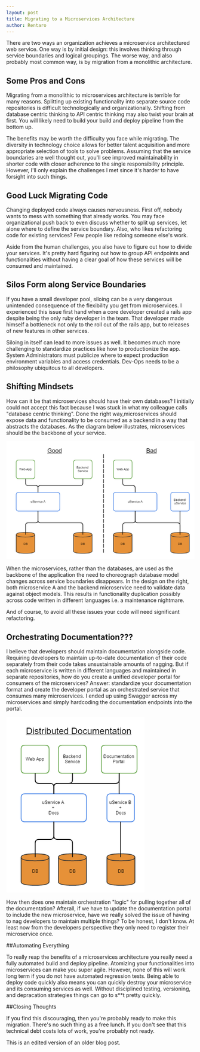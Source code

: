 ```yaml
---
layout: post
title: Migrating to a Microservices Architecture
author: Rentaro
---
```


There are two ways an organization achieves a microservice architectured web service. One way is by initial design: this involves thinking through service boundaries and logical groupings. The worse way, and also probably most common way, is by migration from a monolithic architecture.

## Some Pros and Cons

Migrating from a monolithic to microservices architecture is terrible for many reasons. Splitting up existing functionality into separate source code repositories is difficult technologically and organizationally. Shifting from database centric thinking to API centric thinking may also twist your brain at first. You will likely need to build your build and deploy pipeline from the bottom up.

The benefits may be worth the difficulty you face while migrating. The diversity in technology choice allows for better talent acquisition and more appropriate selection of tools to solve problems. Assuming that the service boundaries are well thought out, you'll see improved maintainability in shorter code with closer adherence to the single responsibility principle. However, I'll only explain the challenges I met since it's harder to have forsight into such things.

## Good Luck Migrating Code

Changing deployed code always causes nervousness. First off, nobody wants to mess with something that already works. You may face organizational push back to even discuss whether to split up services, let alone where to define the service boundary. Also, who likes refactoring code for existing services? Few people like redoing someone else's work.

Aside from the human challenges, you also have to figure out how to divide your services. It's pretty hard figuring out how to group API endpoints and functionalities without having a clear goal of how these services will be consumed and maintained.

## Silos Form along Service Boundaries

If you have a small developer pool, siloing can be a very dangerous unintended consequence of the flexibility you get from microservices. I experienced this issue first hand when a core developer created a rails app despite being the only ruby developer in the team. That developer made himself a bottleneck not only to the roll out of the rails app, but to releases of new features in other services.

Siloing in itself can lead to more issues as well. It becomes much more challenging to standardize practices like how to productionize the app. System Administrators must publicize where to expect production environment variables and access credentials. Dev-Ops needs to be a philosophy ubiquitous to all developers.

## Shifting Mindsets 

How can it be that microservices should have their own databases? I initially could not accept this fact because I was stuck in what my colleague calls "database centric thinking". Done the right way,microservices should expose data and functionality to be consumed as a backend in a way that abstracts the databases. As the diagram below illustrates, microservices should be the backbone of your service.

![diagram](../img/2015-05-21-database-centric-thinking.png)

When the microservices, rather than the databases, are used as the backbone of the application the need to choreograph database model changes across service boundaries disappears. In the design on the right, both microservice A and the backend microservice need to validate data against object models. This results in functionality duplication possibly across code written in different languages i.e. a maintenance nightmare.

And of course, to avoid all these issues your code will need significant refactoring.

## Orchestrating Documentation???

I believe that developers should maintain documentation alongside code. Requiring developers to maintain up-to-date documentation of their code separately from their code takes unsustainable amounts of nagging. But if each microservice is written in different languages and maintained in separate repositories, how do you create a unified developer portal for consumers of the microservices? Answer: standardize your documentation format and create the developer portal as an orchestrated service that consumes many microservices. I ended up using Swagger across my microservices and simply hardcoding the documentation endpoints into the portal.

![diagram](../img/2015-05-21-distributed-documentation.png)

How then does one maintain orchestration "logic" for pulling together all of the documentation? Afterall, if we have to update the documentation portal to include the new microservice, have we really solved the issue of having to nag developers to maintain multiple things? To be honest, I don't know. At least now from the developers perspective they only need to register their microservice once.

##Automating Everything

To really reap the benefits of a microservices architecture you really need a fully automated bulid and deploy pipeline. Atomizing your functionalities into microservices can make you super agile. However, none of this will work long term if you do not have automated regression tests. Being able to deploy code quickly also means you can quickly destroy your microservice and its consuming services as well. Without disciplined testing, versioning, and depracation strategies things can go to s**t pretty quickly.

##Closing Thoughts

If you find this discouraging, then you're probably ready to make this migration. There's no such thing as a free lunch. If you don't see that this technical debt costs lots of work, you're probably not ready.

This is an edited version of an older blog post.
